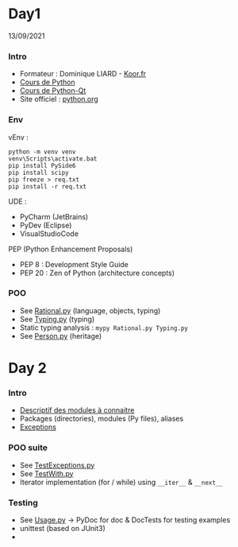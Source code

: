 # Day1
13/09/2021

### Intro
- Formateur : Dominique LIARD - [Koor.fr](https://koor.fr)
- [Cours de Python](https://koor.fr/Python/SupportPython/slide1.wp)
- [Cours de Python-Qt](https://koor.fr/Python/SupportPythonQt/slide1.wp)
- Site officiel : [python.org](https://www.python.org)

### Env
vEnv :
```
python -m venv venv
venv\Scripts\activate.bat
pip install PySide6
pip install scipy
pip freeze > req.txt
pip install -r req.txt
```
UDE :
- PyCharm (JetBrains)
- PyDev (Eclipse)
- VisualStudioCode

PEP (Python Enhancement Proposals)
- PEP 8 : Development Style Guide
- PEP 20 : Zen of Python (architecture concepts)

### POO
- See [Rational.py](Rational.py) (language, objects, typing)
- See [Typing.py](Typing.py) (typing)
- Static typing analysis : `mypy Rational.py Typing.py`
- See [Person.py](Person.py) (heritage)



# Day 2

### Intro
- [Descriptif des modules à connaitre](https://koor.fr/Python/API/Index.wp)
- Packages (directories), modules (Py files), aliases
- [Exceptions](https://docs.python.org/3/library/exceptions.html#exception-hierarchy)

### POO suite
- See [TestExceptions.py](TestExceptions.py)
- See [TestWith.py](TestWith.py)
- Iterator implementation (for / while) using `__iter__` & `__next__`

### Testing
- See [Usage.py](Usage.py) -> PyDoc for doc & DocTests for testing examples
- unittest (based on JUnit3)
- 